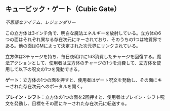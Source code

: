 ## キュービック・ゲート（Cubic Gate）
*不思議なアイテム、レジェンダリー*

この立方体は3インチ角で、明白な魔法エネルギーを放射している。立方体の6つの面はそれぞれ異なる存在次元にキーされており、そのうちの1つは物質界である。他の面はGMによって決定された次元界にリンクされている。

立方体は3チャージを持ち、毎日夜明けに1d3消費したチャージを回復する。魔法アクションとして、使用者は立方体のチャージの1つを消費して、立方体を使用して以下の呪文の1つを発動できる。

**ゲート**：立方体の1つの面を押すと、使用者はゲート呪文を発動し、その面にキーされた存在次元へのポータルを開く。

**プレイン・シフト**：立方体の1つの面を2回押すと、使用者はプレイン・シフト呪文を発動し、目標をその面にキーされた存在次元に転送する。